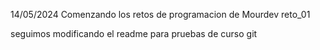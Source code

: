 14/05/2024
Comenzando los retos de programacion de Mourdev
reto_01

seguimos modificando el readme para pruebas de curso git
